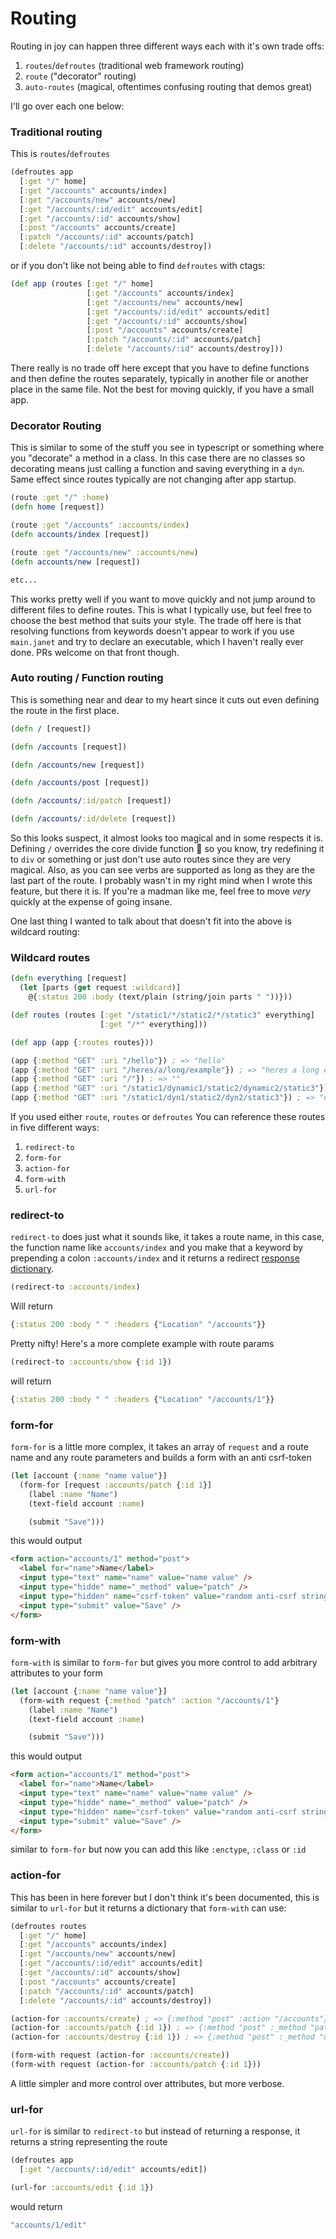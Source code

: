 # Routing

Routing in joy can happen three different ways each with it's own trade offs:

1. `routes`/`defroutes` (traditional web framework routing)
2. `route` ("decorator" routing)
3. `auto-routes` (magical, oftentimes confusing routing that demos great)

I'll go over each one below:

### Traditional routing

This is `routes`/`defroutes`

```clojure
(defroutes app
  [:get "/" home]
  [:get "/accounts" accounts/index]
  [:get "/accounts/new" accounts/new]
  [:get "/accounts/:id/edit" accounts/edit]
  [:get "/accounts/:id" accounts/show]
  [:post "/accounts" accounts/create]
  [:patch "/accounts/:id" accounts/patch]
  [:delete "/accounts/:id" accounts/destroy])
```

or if you don't like not being able to find `defroutes` with ctags:

```clojure
(def app (routes [:get "/" home]
                 [:get "/accounts" accounts/index]
                 [:get "/accounts/new" accounts/new]
                 [:get "/accounts/:id/edit" accounts/edit]
                 [:get "/accounts/:id" accounts/show]
                 [:post "/accounts" accounts/create]
                 [:patch "/accounts/:id" accounts/patch]
                 [:delete "/accounts/:id" accounts/destroy]))
```

There really is no trade off here except that you have to define functions and then define the routes separately, typically in another file or another place in the same file. Not the best for moving quickly, if you have a small app.

### Decorator Routing

This is similar to some of the stuff you see in typescript or something where you "decorate" a method in a class. In this case there are no classes so decorating means just calling a function and saving everything in a `dyn`. Same effect since routes typically are not changing after app startup.

```clojure
(route :get "/" :home)
(defn home [request])

(route :get "/accounts" :accounts/index)
(defn accounts/index [request])

(route :get "/accounts/new" :accounts/new)
(defn accounts/new [request])

etc...
```

This works pretty well if you want to move quickly and not jump around to different files to define routes. This is what I typically use, but feel free to choose the best method that suits your style. The trade off here is that resolving functions from keywords doesn't appear to work if you use `main.janet` and try to declare an executable, which I haven't really ever done. PRs welcome on that front though.

### Auto routing / Function routing

This is something near and dear to my heart since it cuts out even defining the route in the first place.

```clojure
(defn / [request])

(defn /accounts [request])

(defn /accounts/new [request])

(defn /accounts/post [request])

(defn /accounts/:id/patch [request])

(defn /accounts/:id/delete [request])
```

So this looks suspect, it almost looks too magical and in some respects it is. Defining `/` overrides the core divide function 😬 so you know, try redefining it to `div` or something or just don't use auto routes since they are very magical. Also, as you can see verbs are supported as long as they are the last part of the route. I probably wasn't in my right mind when I wrote this feature, but there it is. If you're a madman like me, feel free to move *very* quickly at the expense of going insane.

One last thing I wanted to talk about that doesn't fit into the above is wildcard routing:

### Wildcard routes

```clojure
(defn everything [request]
  (let [parts (get request :wildcard)]
    @{:status 200 :body (text/plain (string/join parts " "))}))

(def routes (routes [:get "/static1/*/static2/*/static3" everything]
                    [:get "/*" everything]))

(def app (app {:routes routes}))

(app {:method "GET" :uri "/hello"}) ; => "hello"
(app {:method "GET" :uri "/heres/a/long/example"}) ; => "heres a long example"
(app {:method "GET" :uri "/"}) ; => ""
(app {:method "GET" :uri "/static1/dynamic1/static2/dynamic2/static3"}) ; => "dynamic1 dynamic2"
(app {:method "GET" :uri "/static1/dyn1/static2/dyn2/static3"}) ; => "dyn1 dyn2"
```

If you used either `route`, `routes` or `defroutes` You can reference these routes in five different ways:

1. `redirect-to`
2. `form-for`
3. `action-for`
4. `form-with`
5. `url-for`

### redirect-to

`redirect-to` does just what it sounds like, it takes a route name, in this case, the function name like `accounts/index` and you make that a keyword by prepending a colon `:accounts/index` and it returns a redirect [response dictionary](requests-and-responses.md).

```clojure
(redirect-to :accounts/index)
```

Will return

```clojure
{:status 200 :body " " :headers {"Location" "/accounts"}}
```

Pretty nifty! Here's a more complete example with route params

```clojure
(redirect-to :accounts/show {:id 1})
```

will return

```clojure
{:status 200 :body " " :headers {"Location" "/accounts/1"}}
```

### form-for

`form-for` is a little more complex, it takes an array of `request` and a route name and any route parameters and builds a form with an anti csrf-token

```clojure
(let [account {:name "name value"}]
  (form-for [request :accounts/patch {:id 1}]
    (label :name "Name")
    (text-field account :name)

    (submit "Save")))
```

this would output

```html
<form action="accounts/1" method="post">
  <label for="name">Name</label>
  <input type="text" name="name" value="name value" />
  <input type="hidde" name="_method" value="patch" />
  <input type="hidden" name="csrf-token" value="random anti-csrf string" />
  <input type="submit" value="Save" />
</form>
```

### form-with

`form-with` is similar to `form-for` but gives you more control to add arbitrary attributes to your form

```clojure
(let [account {:name "name value"}]
  (form-with request {:method "patch" :action "/accounts/1"}
    (label :name "Name")
    (text-field account :name)

    (submit "Save")))
```

this would output

```html
<form action="accounts/1" method="post">
  <label for="name">Name</label>
  <input type="text" name="name" value="name value" />
  <input type="hidde" name="_method" value="patch" />
  <input type="hidden" name="csrf-token" value="random anti-csrf string" />
  <input type="submit" value="Save" />
</form>
```

similar to `form-for` but now you can add this like `:enctype`, `:class` or `:id`

### action-for

This has been in here forever but I don't think it's been documented, this is similar to `url-for` but it returns a dictionary that `form-with` can use:

```clojure
(defroutes routes
  [:get "/" home]
  [:get "/accounts" accounts/index]
  [:get "/accounts/new" accounts/new]
  [:get "/accounts/:id/edit" accounts/edit]
  [:get "/accounts/:id" accounts/show]
  [:post "/accounts" accounts/create]
  [:patch "/accounts/:id" accounts/patch]
  [:delete "/accounts/:id" accounts/destroy])

(action-for :accounts/create) ; => {:method "post" :action "/accounts"}
(action-for :accounts/patch {:id 1}) ; => {:method "post" :_method "patch" :action "/accounts/1"}
(action-for :accounts/destroy {:id 1}) ; => {:method "post" :_method "delete" :action "/accounts/1"}

(form-with request (action-for :accounts/create))
(form-with request (action-for :accounts/patch {:id 1}))
```

A little simpler and more control over attributes, but more verbose.

### url-for

`url-for` is similar to `redirect-to` but instead of returning a response, it returns a string representing the route

```clojure
(defroutes app
  [:get "/accounts/:id/edit" accounts/edit])

(url-for :accounts/edit {:id 1})
```

would return

```clojure
"accounts/1/edit"
```
